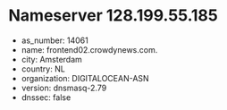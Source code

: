 # Nameserver 128.199.55.185

* as_number: 14061
* name: frontend02.crowdynews.com.
* city: Amsterdam
* country: NL
* organization: DIGITALOCEAN-ASN
* version: dnsmasq-2.79
* dnssec: false
